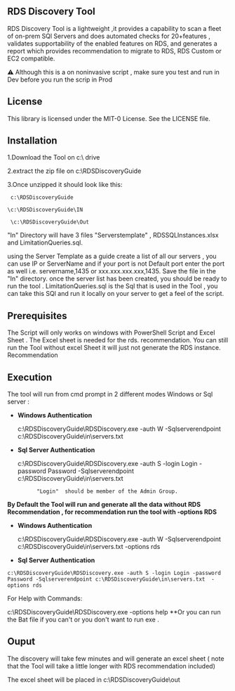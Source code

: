 ## RDS Discovery Tool 

RDS Discovery Tool is a lightweight ,it provides a capability to scan a fleet of on-prem SQl Servers  and does
automated checks for 20+features , validates supportability of the  enabled features on RDS, and generates a
report which provides recommendation to migrate to RDS, RDS Custom or EC2 compatible. 

:warning: Although this is a on noninvasive script , make sure you test and run in Dev before you run the scrip in Prod 
## License
This library is licensed under the MIT-0 License. See the LICENSE file.

## Installation
1.Download the Tool on c:\ drive 

2.extract the zip file on c:\RDSDiscoveryGuide

3.Once unzipped it should look like this:

     c:\RDSDiscoveryGuide
     
    \c:\RDSDiscoveryGuide\IN
    
     \c:\RDSDiscoveryGuide\Out
      
  "In" Directory will have 3 files "Serverstemplate" , RDSSQLInstances.xlsx  and LimitationQueries.sql.
  
   using the Server Template as a guide create a list of all our servers , you can use IP  or ServerName and if your port is not Default port 
   enter the port as well  i.e. servername,1435 or xxx.xxx.xxx.xxx,1435.                                                                                                    Save the file in the "In" directory. once the server list has been created, you should be ready to run the tool .
   LimitationQueries.sql is the Sql that is used in the Tool , you can take this SQl and run it locally on your server to get a feel of the script.
   

 ## Prerequisites
  The Script will only works on windows with PowerShell Script and Excel Sheet . The Excel sheet is needed for the rds. recommendation.
  You can still run the Tool without excel Sheet it will just not generate the RDS instance. Recommendation 
  ## Execution
  
  The tool will run from cmd prompt in 2 different modes Windows or Sql server :

   - **Windows Authentication** 	

      c:\RDSDiscoveryGuide\RDSDiscovery.exe -auth W -Sqlserverendpoint c:\RDSDiscoveryGuide\in\servers.txt
   - **Sql Server Authentication**
   
     c:\RDSDiscoveryGuide\RDSDiscovery.exe -auth S -login Login -password Password -Sqlserverendpoint c:\RDSDiscoveryGuide\in\servers.txt  
     
			   "Login"  should be member of the Admin Group.
 **By Default the Tool will run and generate all the data without RDS Recommendation , for recommendation run the tool with -options RDS**
 
   - **Windows Authentication** 	

     c:\RDSDiscoveryGuide\RDSDiscovery.exe -auth W -Sqlserverendpoint c:\RDSDiscoveryGuide\in\servers.txt -options rds
     
   - **Sql Server Authentication**
   
    c:\RDSDiscoveryGuide\RDSDiscovery.exe -auth S -login Login -password Password -Sqlserverendpoint c:\RDSDiscoveryGuide\in\servers.txt  -options rds

   For Help with Commands:
   
   c:\RDSDiscoveryGuide\RDSDiscovery.exe -options help
   **Or you can run the Bat file if you can't or you don't want to run exe .
   
  
## Ouput 	  
    
The discovery will take few minutes and will generate an excel sheet ( note that the Tool will take a little longer with RDS recommendation included) 

The excel sheet will be  placed in c:\RDSDiscoveryGuide\out
